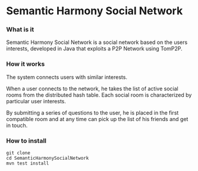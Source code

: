 # Semantic Harmony Social Network #

### What is it  ###
Semantic Harmony Social Network is a social network based on the users interests, developed in Java that exploits a P2P Network using TomP2P.

### How it works  ###
The system connects users with similar interests.

When a user connects to the network, he takes the list of active social rooms from the distributed hash table.
Each social room is characterized by particular user interests.

By submitting a series of questions to the user, he is placed in the first compatible room and at any time can pick up the list of his friends and get in touch.

### How to install ###

```
git clone
cd SemanticHarmonySocialNetwork
mvn test install
```